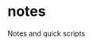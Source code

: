 # notes
Notes and quick scripts
<meta name="google-site-verification" content="ztG_EQEjwIUd4WLmFYfq_J-VUOkkScEpY9O3r3AmSI8" />
